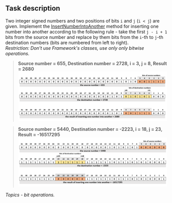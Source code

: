 ## Task description ##

Two integer signed numbers and two positions of bits `i` and `j` (`i < j`) are given. Implement the [InsertNumberIntoAnother](BitOperationsTask/NumbersExtension.cs#L27) method for inserting one number into another according to the following rule - take the first `j - i + 1` bits from the source number and replace by them bits from the `i`-th to `j`-th destination numbers (bits are numbered from left to right).    
_Restriction: Don't use Framework's classes, use only only bitwise operations._

> **Source number = 655, Destination number = 2728, i = 3, j = 8, Result = 2680**
> ![Scheme](Scheme1.png)


> **Source number = 5440, Destination number = -2223, i = 18, j = 23, Result = -16517295**
> ![Scheme](Scheme2.png)
>
*Topics - bit operations.*